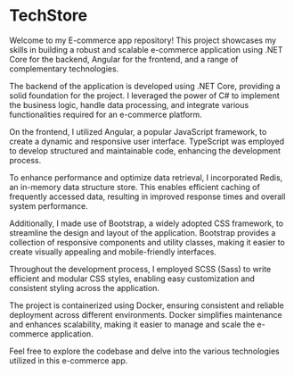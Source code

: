 # TechStore

Welcome to my E-commerce app repository! This project showcases my skills in building a robust 
and scalable e-commerce application using .NET Core for the backend, Angular for the frontend, 
and a range of complementary technologies.

The backend of the application is developed using .NET Core, providing a solid foundation for the project. 
I leveraged the power of C# to implement the business logic, handle data processing, and integrate various 
functionalities required for an e-commerce platform.

On the frontend, I utilized Angular, a popular JavaScript framework, to create a dynamic and responsive user interface. 
TypeScript was employed to develop structured and maintainable code, enhancing the development process.

To enhance performance and optimize data retrieval, I incorporated Redis, an in-memory data structure store. 
This enables efficient caching of frequently accessed data, resulting in improved response times and overall system performance.

Additionally, I made use of Bootstrap, a widely adopted CSS framework, to streamline the design and layout of the application. 
Bootstrap provides a collection of responsive components and utility classes, making it easier to create visually appealing and mobile-friendly interfaces.

Throughout the development process, I employed SCSS (Sass) to write efficient and modular CSS styles, 
enabling easy customization and consistent styling across the application.

The project is containerized using Docker, ensuring consistent and reliable deployment across different environments. 
Docker simplifies maintenance and enhances scalability, making it easier to manage and scale the e-commerce application.

Feel free to explore the codebase and delve into the various technologies utilized in this e-commerce app.
